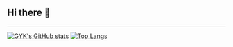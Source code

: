 ## Hi there 👋

<!--
**jasmin0202/jasmin0202** is a ✨ _special_ ✨ repository because its `README.md` (this file) appears on your GitHub profile.

Here are some ideas to get you started:

- 🔭 I’m currently working on ...
- 🌱 I’m currently learning ...
- 👯 I’m looking to collaborate on ...
- 🤔 I’m looking for help with ...
- 💬 Ask me about ...
- 📫 How to reach me: ...
- 😄 Pronouns: ...
- ⚡ Fun fact: ...
-->
---
[![GYK's GitHub stats](https://github-readme-stats.vercel.app/api?username=jasmin0202)](https://github.com/anuraghazra/github-readme-stats)
[![Top Langs](https://github-readme-stats.vercel.app/api/top-langs/?username=jasmin0202)](https://github.com/anuraghazra/github-readme-stats)

